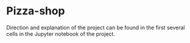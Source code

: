# Pizza-shop
Direction and explanation of the project can be found in the first several cells in the Jupyter notebook of the project.
